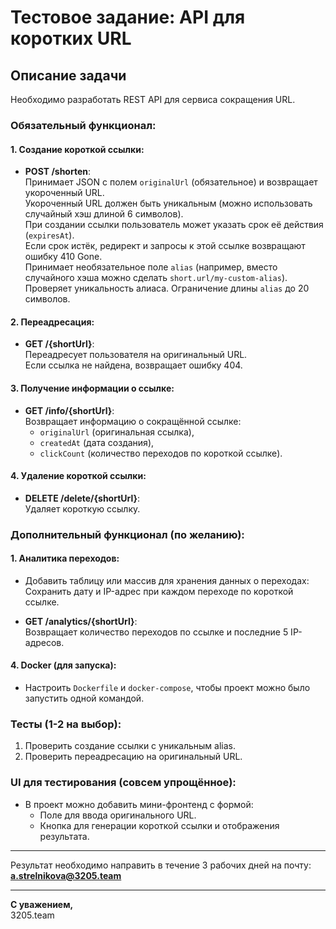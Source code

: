 # Тестовое задание: API для коротких URL

## Описание задачи
Необходимо разработать REST API для сервиса сокращения URL.

### Обязательный функционал:

#### 1. Создание короткой ссылки:
- **POST /shorten**:  
  Принимает JSON с полем `originalUrl` (обязательное) и возвращает укороченный URL.    
  Укороченный URL должен быть уникальным (можно использовать случайный хэш длиной 6 символов).  
  При создании ссылки пользователь может указать срок её действия (`expiresAt`).    
  Если срок истёк, редирект и запросы к этой ссылке возвращают ошибку 410 Gone.  
  Принимает необязательное поле `alias` (например, вместо случайного хэша можно сделать `short.url/my-custom-alias`).  Проверяет уникальность алиаса.  Ограничение длины `alias` до 20 символов.

#### 2. Переадресация:
- **GET /{shortUrl}**:  
  Переадресует пользователя на оригинальный URL.  
  Если ссылка не найдена, возвращает ошибку 404.

#### 3. Получение информации о ссылке:
- **GET /info/{shortUrl}**:  
  Возвращает информацию о сокращённой ссылке:  
  - `originalUrl` (оригинальная ссылка),  
  - `createdAt` (дата создания),  
  - `clickCount` (количество переходов по короткой ссылке).

#### 4. Удаление короткой ссылки:
- **DELETE /delete/{shortUrl}**:  
  Удаляет короткую ссылку.

### Дополнительный функционал (по желанию):

#### 1. Аналитика переходов:
- Добавить таблицу или массив для хранения данных о переходах:  
  Сохранить дату и IP-адрес при каждом переходе по короткой ссылке.

- **GET /analytics/{shortUrl}**:  
  Возвращает количество переходов по ссылке и последние 5 IP-адресов.

#### 4. Docker (для запуска):
- Настроить `Dockerfile` и `docker-compose`, чтобы проект можно было запустить одной командой.

### Тесты (1-2 на выбор):
1. Проверить создание ссылки с уникальным alias.
2. Проверить переадресацию на оригинальный URL.

### UI для тестирования (совсем упрощённое):
- В проект можно добавить мини-фронтенд с формой:
  - Поле для ввода оригинального URL.
  - Кнопка для генерации короткой ссылки и отображения результата.

---

Результат необходимо направить в течение 3 рабочих дней на почту: **a.strelnikova@3205.team**

---

**С уважением,**  
3205.team
